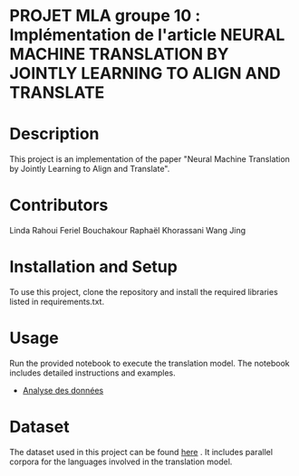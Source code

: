 PROJET MLA groupe 10 : <br>
Implémentation de l'article NEURAL MACHINE TRANSLATION BY JOINTLY LEARNING TO ALIGN AND TRANSLATE
===
# Description
This project is an implementation of the paper "Neural Machine Translation by Jointly Learning to Align and Translate". 

# Contributors
Linda Rahoui
Feriel Bouchakour
Raphaël Khorassani
Wang Jing

# Installation and Setup
To use this project, clone the repository and install the required libraries listed in requirements.txt.

# Usage
Run the provided notebook to execute the translation model. The notebook includes detailed instructions and examples.
- [Analyse des données](src/Run.ipynb)

# Dataset
The dataset used in this project can be found [here][3] . It includes parallel corpora for the languages involved in the translation model.




[3]: https://www.statmt.org/wmt14/translation-task.html "lien dataset"
